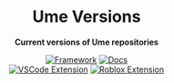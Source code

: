 <div align="center">

<h1>Ume Versions</h1>

<p><b>Current versions of Ume repositories</b></p>

[![Framework][framework-badge]][framework-url]
[![Docs][docs-badge]][docs-url]
<br>
[![VSCode Extension][vscode-extension-badge]][vscode-extension-url]
[![Roblox Extension][roblox-extension-badge]][roblox-extension-url]

</div>

[framework-badge]: https://img.shields.io/endpoint?url=https://raw.githubusercontent.com/ume-roblox/ume-versions/refs/heads/main/src/framework.json
[framework-url]: https://github.com/ume-roblox/ume
[docs-badge]: https://img.shields.io/endpoint?url=https://raw.githubusercontent.com/ume-roblox/ume-versions/refs/heads/main/src/docs.json
[docs-url]: https://github.com/ume-roblox/ume-docs
[vscode-extension-badge]: https://img.shields.io/endpoint?url=https://raw.githubusercontent.com/ume-roblox/ume-versions/refs/heads/main/src/vscode-extension.json
[vscode-extension-url]: https://github.com/ume-roblox/ume-vscode
[roblox-extension-badge]: https://img.shields.io/endpoint?url=https://raw.githubusercontent.com/ume-roblox/ume-versions/refs/heads/main/src/roblox-extension.json
[roblox-extension-url]: https://github.com/ume-roblox/ume-rbx
